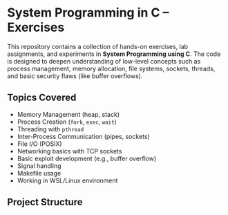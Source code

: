 # System Programming in C – Exercises 

This repository contains a collection of hands-on exercises, lab assignments, and experiments in **System Programming using C**. The code is designed to deepen understanding of low-level concepts such as process management, memory allocation, file systems, sockets, threads, and basic security flaws (like buffer overflows).

## Topics Covered

- Memory Management (heap, stack)
- Process Creation (`fork`, `exec`, `wait`)
- Threading with `pthread`
- Inter-Process Communication (pipes, sockets)
- File I/O (POSIX)
- Networking basics with TCP sockets
- Basic exploit development (e.g., buffer overflow)
- Signal handling
- Makefile usage
- Working in WSL/Linux environment

##  Project Structure


